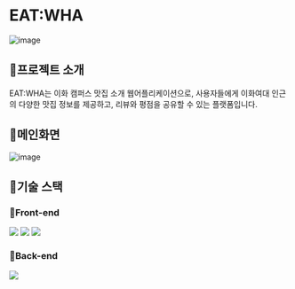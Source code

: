 # EAT:WHA
![image](https://github.com/chaewonni/FreshmanCommunity/assets/113420297/1a89c326-77e9-4d8c-b2fb-8c3452f3c42b)

## :fork_and_knife:프로젝트 소개 
EAT:WHA는 이화 캠퍼스 맛집 소개 웹어플리케이션으로, 사용자들에게 이화여대 인근의 다양한 맛집 정보를 제공하고, 리뷰와 평점을 공유할 수 있는 플랫폼입니다.

## :fork_and_knife:메인화면
![image](https://github.com/chaewonni/FreshmanCommunity/assets/113420297/a399ac9b-ea65-44be-9349-1d580404a67d)

## :fork_and_knife:기술 스택

### :star2:Front-end
<div>
  <img src="https://img.shields.io/badge/html5-E34F26?style=for-the-badge&logo=html5&logoColor=white">
  <img src="https://img.shields.io/badge/css-1572B6?style=flat-square&logo=css&logoColor=white"/>
  <img src="https://img.shields.io/badge/JavaScript-F7DF1E?style=flat-square&logo=javascript&logoColor=black"/>
</div>

### :star2:Back-end
<div>
  <img src="https://img.shields.io/badge/flask-#000000?style=for-the-badge&logo=flask&logoColor=white">
</div>
